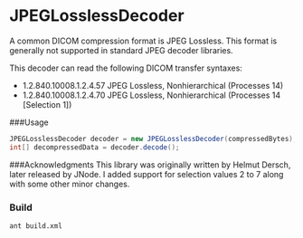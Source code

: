 JPEGLosslessDecoder
=====
A common DICOM compression format is JPEG Lossless.  This format is generally not supported in standard JPEG decoder libraries. 

This decoder can read the following DICOM transfer syntaxes:

- 1.2.840.10008.1.2.4.57    JPEG Lossless, Nonhierarchical (Processes 14)
- 1.2.840.10008.1.2.4.70    JPEG Lossless, Nonhierarchical (Processes 14 [Selection 1])

###Usage
```java
JPEGLosslessDecoder decoder = new JPEGLosslessDecoder(compressedBytes);
int[] decompressedData = decoder.decode();
```

###Acknowledgments
This library was originally written by Helmut Dersch, later released by JNode.  I added support for selection values 2 to 7 along with some other minor changes.

### Build
```unix
ant build.xml
```

